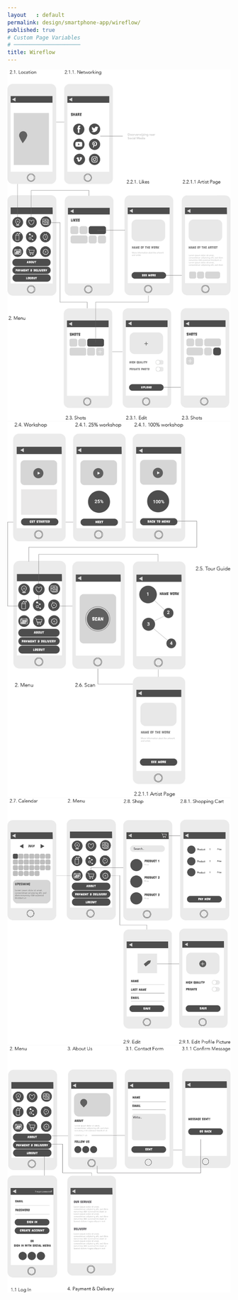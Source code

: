 ```yaml
---
layout   : default
permalink: design/smartphone-app/wireflow/
published: true
# Custom Page Variables
# ─────────────────────
title: Wireflow
---
```


<img src= "../../assets/Images/SM_Wire2.png"> 
<img src= "../../assets/Images/SM_Wire3.png"> 
<img src= "../../assets/Images/SM_Wire4.png"> 
<img src= "../../assets/Images/SM_Wire5.png"> 

